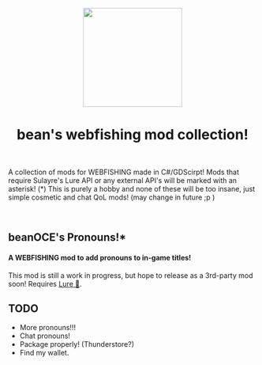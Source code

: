 <p align="center">
<img src="https://github.com/user-attachments/assets/027c8278-df3d-4c2d-9a1b-6324732385ec" height=200px width=200px>
</p>

<h1 align="center">
  bean's webfishing mod collection!
</h1>
<br>

<p>A collection of mods for WEBFISHING made in C#/GDScirpt! Mods that require Sulayre's Lure API or any external API's will be marked with an asterisk! (*)
This is purely a hobby and none of these will be too insane, just simple cosmetic and chat QoL mods! (may change in future ;p )</p>
<br>

## beanOCE's Pronouns!*
#### A WEBFISHING mod to add pronouns to in-game titles!

This mod is still a work in progress, but hope to release as a 3rd-party mod soon! Requires [Lure 🦞](https://github.com/Sulayre/WebfishingLure).

## TODO
- More pronouns!!!
- Chat pronouns!
- Package properly! (Thunderstore?)
- Find my wallet.

